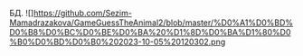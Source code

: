 БД.
![]https://github.com/Sezim-Mamadrazakova/GameGuessTheAnimal2/blob/master/%D0%A1%D0%BD%D0%B8%D0%BC%D0%BE%D0%BA%20%D1%8D%D0%BA%D1%80%D0%B0%D0%BD%D0%B0%202023-10-05%20120302.png
